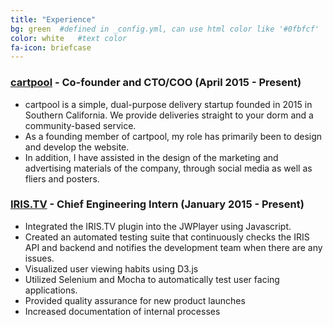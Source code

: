 ```yaml
---
title: "Experience"
bg: green  #defined in _config.yml, can use html color like '#0fbfcf'
color: white   #text color
fa-icon: briefcase
---
```

### [cartpool][cart] - Co-founder and CTO/COO (April 2015 - Present)
- cartpool is a simple, dual-purpose delivery startup founded in 2015 in Southern California. We provide deliveries straight to your dorm and a community-based service. 
- As a founding member of cartpool, my role has primarily been to design and develop the website. 
- In addition, I have assisted in the design of the marketing and advertising materials of the company, through social media as well as fliers and posters.


### [IRIS.TV][iris] - Chief Engineering Intern (January 2015 - Present)

- Integrated the IRIS.TV plugin into the JWPlayer using Javascript.
- Created an automated testing suite that continuously checks the IRIS API and backend and notifies the development team when there are any issues.
- Visualized user viewing habits using D3.js 
- Utilized Selenium and Mocha to automatically test user facing applications.
- Provided quality assurance for new product launches
- Increased documentation of internal processes

[iris]: http://www.iris.tv
[cart]: http://www.cartpool.me